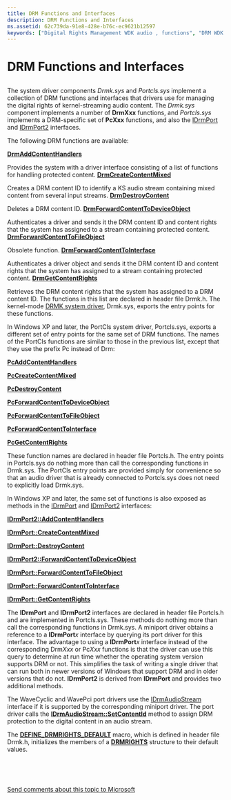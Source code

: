 ```yaml
---
title: DRM Functions and Interfaces
description: DRM Functions and Interfaces
ms.assetid: 62c739da-91e8-428e-b76c-ec9621b12597
keywords: ["Digital Rights Management WDK audio , functions", "DRM WDK audio , functions", "Digital Rights Management WDK audio , interfaces", "DRM WDK audio , interfaces", "interfaces WDK DRM", "functions WDK DRM"]
---
```


# DRM Functions and Interfaces


## <span id="drm_functions_and_interfaces"></span><span id="DRM_FUNCTIONS_AND_INTERFACES"></span>


The system driver components *Drmk.sys* and *Portcls.sys* implement a collection of DRM functions and interfaces that drivers use for managing the digital rights of kernel-streaming audio content. The *Drmk.sys* component implements a number of **DrmXxx** functions, and *Portcls.sys* implements a DRM-specific set of **PcXxx** functions, and also the [IDrmPort](https://msdn.microsoft.com/library/windows/hardware/ff536571) and [IDrmPort2](https://msdn.microsoft.com/library/windows/hardware/ff536573) interfaces.

The following DRM functions are available:

[**DrmAddContentHandlers**](https://msdn.microsoft.com/library/windows/hardware/ff536347)

Provides the system with a driver interface consisting of a list of functions for handling protected content.
[**DrmCreateContentMixed**](https://msdn.microsoft.com/library/windows/hardware/ff536348)

Creates a DRM content ID to identify a KS audio stream containing mixed content from several input streams.
[**DrmDestroyContent**](https://msdn.microsoft.com/library/windows/hardware/ff536349)

Deletes a DRM content ID.
[**DrmForwardContentToDeviceObject**](https://msdn.microsoft.com/library/windows/hardware/ff536351)

Authenticates a driver and sends it the DRM content ID and content rights that the system has assigned to a stream containing protected content.
[**DrmForwardContentToFileObject**](https://msdn.microsoft.com/library/windows/hardware/ff536352)

Obsolete function.
[**DrmForwardContentToInterface**](https://msdn.microsoft.com/library/windows/hardware/ff536353)

Authenticates a driver object and sends it the DRM content ID and content rights that the system has assigned to a stream containing protected content.
[**DrmGetContentRights**](https://msdn.microsoft.com/library/windows/hardware/ff536354)

Retrieves the DRM content rights that the system has assigned to a DRM content ID.
The functions in this list are declared in header file Drmk.h. The kernel-mode [DRMK system driver](kernel-mode-wdm-audio-components.md#drmk-system-driver), Drmk.sys, exports the entry points for these functions.

In Windows XP and later, the PortCls system driver, Portcls.sys, exports a different set of entry points for the same set of DRM functions. The names of the PortCls functions are similar to those in the previous list, except that they use the prefix Pc instead of Drm:

[**PcAddContentHandlers**](https://msdn.microsoft.com/library/windows/hardware/ff537684)

[**PcCreateContentMixed**](https://msdn.microsoft.com/library/windows/hardware/ff537689)

[**PcDestroyContent**](https://msdn.microsoft.com/library/windows/hardware/ff537690)

[**PcForwardContentToDeviceObject**](https://msdn.microsoft.com/library/windows/hardware/ff537696)

[**PcForwardContentToFileObject**](https://msdn.microsoft.com/library/windows/hardware/ff537697)

[**PcForwardContentToInterface**](https://msdn.microsoft.com/library/windows/hardware/ff537698)

[**PcGetContentRights**](https://msdn.microsoft.com/library/windows/hardware/ff537700)

These function names are declared in header file Portcls.h. The entry points in Portcls.sys do nothing more than call the corresponding functions in Drmk.sys. The PortCls entry points are provided simply for convenience so that an audio driver that is already connected to Portcls.sys does not need to explicitly load Drmk.sys.

In Windows XP and later, the same set of functions is also exposed as methods in the [IDrmPort](https://msdn.microsoft.com/library/windows/hardware/ff536571) and [IDrmPort2](https://msdn.microsoft.com/library/windows/hardware/ff536573) interfaces:

[**IDrmPort2::AddContentHandlers**](https://msdn.microsoft.com/library/windows/hardware/ff536575)

[**IDrmPort::CreateContentMixed**](https://msdn.microsoft.com/library/windows/hardware/ff536581)

[**IDrmPort::DestroyContent**](https://msdn.microsoft.com/library/windows/hardware/ff536583)

[**IDrmPort2::ForwardContentToDeviceObject**](https://msdn.microsoft.com/library/windows/hardware/ff536579)

[**IDrmPort::ForwardContentToFileObject**](https://msdn.microsoft.com/library/windows/hardware/ff536584)

[**IDrmPort::ForwardContentToInterface**](https://msdn.microsoft.com/library/windows/hardware/ff536586)

[**IDrmPort::GetContentRights**](https://msdn.microsoft.com/library/windows/hardware/ff536588)

The **IDrmPort** and **IDrmPort2** interfaces are declared in header file Portcls.h and are implemented in Portcls.sys. These methods do nothing more than call the corresponding functions in Drmk.sys. A miniport driver obtains a reference to a **IDrmPort***x* interface by querying its port driver for this interface. The advantage to using a **IDrmPort***x* interface instead of the corresponding Drm*Xxx* or Pc*Xxx* functions is that the driver can use this query to determine at run time whether the operating system version supports DRM or not. This simplifies the task of writing a single driver that can run both in newer versions of Windows that support DRM and in older versions that do not. **IDrmPort2** is derived from **IDrmPort** and provides two additional methods.

The WaveCyclic and WavePci port drivers use the [IDrmAudioStream](https://msdn.microsoft.com/library/windows/hardware/ff536568) interface if it is supported by the corresponding miniport driver. The port driver calls the [**IDrmAudioStream::SetContentId**](https://msdn.microsoft.com/library/windows/hardware/ff536570) method to assign DRM protection to the digital content in an audio stream.

The [**DEFINE\_DRMRIGHTS\_DEFAULT**](https://msdn.microsoft.com/library/windows/hardware/ff536254) macro, which is defined in header file Drmk.h, initializes the members of a [**DRMRIGHTS**](https://msdn.microsoft.com/library/windows/hardware/ff536355) structure to their default values.

 

 

[Send comments about this topic to Microsoft](mailto:wsddocfb@microsoft.com?subject=Documentation%20feedback%20[audio\audio]:%20DRM%20Functions%20and%20Interfaces%20%20RELEASE:%20%287/18/2016%29&body=%0A%0APRIVACY%20STATEMENT%0A%0AWe%20use%20your%20feedback%20to%20improve%20the%20documentation.%20We%20don't%20use%20your%20email%20address%20for%20any%20other%20purpose,%20and%20we'll%20remove%20your%20email%20address%20from%20our%20system%20after%20the%20issue%20that%20you're%20reporting%20is%20fixed.%20While%20we're%20working%20to%20fix%20this%20issue,%20we%20might%20send%20you%20an%20email%20message%20to%20ask%20for%20more%20info.%20Later,%20we%20might%20also%20send%20you%20an%20email%20message%20to%20let%20you%20know%20that%20we've%20addressed%20your%20feedback.%0A%0AFor%20more%20info%20about%20Microsoft's%20privacy%20policy,%20see%20http://privacy.microsoft.com/default.aspx. "Send comments about this topic to Microsoft")




